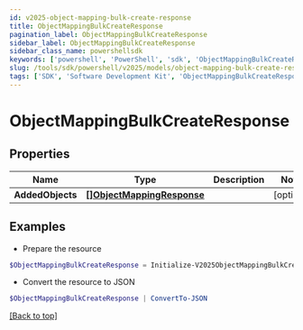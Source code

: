 ```yaml
---
id: v2025-object-mapping-bulk-create-response
title: ObjectMappingBulkCreateResponse
pagination_label: ObjectMappingBulkCreateResponse
sidebar_label: ObjectMappingBulkCreateResponse
sidebar_class_name: powershellsdk
keywords: ['powershell', 'PowerShell', 'sdk', 'ObjectMappingBulkCreateResponse', 'V2025ObjectMappingBulkCreateResponse'] 
slug: /tools/sdk/powershell/v2025/models/object-mapping-bulk-create-response
tags: ['SDK', 'Software Development Kit', 'ObjectMappingBulkCreateResponse', 'V2025ObjectMappingBulkCreateResponse']
---
```



# ObjectMappingBulkCreateResponse

## Properties

Name | Type | Description | Notes
------------ | ------------- | ------------- | -------------
**AddedObjects** | [**[]ObjectMappingResponse**](object-mapping-response) |  | [optional] 

## Examples

- Prepare the resource
```powershell
$ObjectMappingBulkCreateResponse = Initialize-V2025ObjectMappingBulkCreateResponse  -AddedObjects null
```

- Convert the resource to JSON
```powershell
$ObjectMappingBulkCreateResponse | ConvertTo-JSON
```


[[Back to top]](#) 

